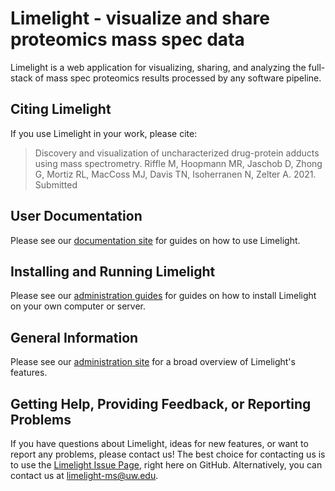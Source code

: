 # Limelight - visualize and share proteomics mass spec data
Limelight is a web application for visualizing, sharing, and analyzing the full-stack of mass spec proteomics
results processed by any software pipeline.

## Citing Limelight
If you use Limelight in your work, please cite:

> Discovery and visualization of uncharacterized drug-protein adducts using mass spectrometry. Riffle M, Hoopmann MR, Jaschob D, Zhong G, Mortiz RL, MacCoss MJ, Davis TN, Isoherranen N, Zelter A. 2021. Submitted

## User Documentation
Please see our [documentation site](https://limelight-ms.readthedocs.io/) for guides on how to use Limelight.

## Installing and Running Limelight
Please see our [administration guides](https://limelight-ms.readthedocs.io/en/latest/administration.html) for guides on how
to install Limelight on your own computer or server. 

## General Information
Please see our [administration site](https://limelight-ms.org/)  for a broad overview of Limelight's features.

## Getting Help, Providing Feedback, or Reporting Problems
If you have questions about Limelight, ideas for new features, or want to report any problems, please contact us!
The best choice for contacting us is to use the [Limelight Issue Page](https://github.com/yeastrc/limelight-core/issues), right
here on GitHub. Alternatively, you can contact us at limelight-ms@uw.edu.
